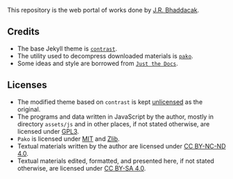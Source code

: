 ---
---

This repository is the web portal of works done by [J.R. Bhaddacak](https://bhaddacak.github.io).

## Credits

- The base Jekyll theme is [`contrast`](https://github.com/niklasbuschmann/contrast).
- The utility used to decompress downloaded materials is [`pako`](https://github.com/nodeca/pako).
- Some ideas and style are borrowed from [`Just the Docs`](https://just-the-docs.com).

## Licenses

- The modified theme based on `contrast` is kept [unlicensed](http://unlicense.org/) as the original.
- The programs and data written in JavaScript by the author, mostly in directory `assets/js` and in other places, if not stated otherwise, are licensed under [GPL3](https://www.gnu.org/licenses/).
- `Pako` is licensed under [MIT](http://opensource.org/licenses/MIT) and [Zlib](http://zlib.net/).
- Textual materials written by the author are licensed under [CC BY-NC-ND 4.0](https://creativecommons.org/licenses/by-nc-nd/4.0/).
- Textual materials edited, formatted, and presented here, if not stated otherwise, are licensed under [CC BY-SA 4.0](http://creativecommons.org/licenses/by-sa/4.0/).
